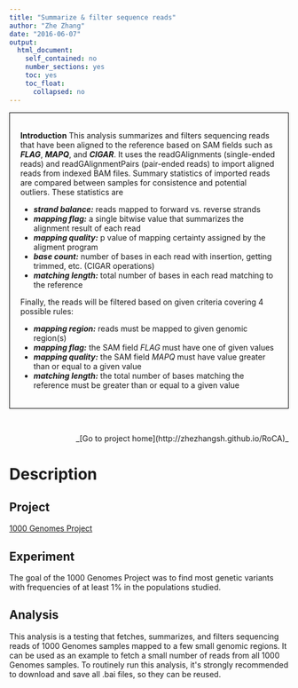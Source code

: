 ```yaml
---
title: "Summarize & filter sequence reads"
author: "Zhe Zhang"
date: "2016-06-07"
output:
  html_document:
    self_contained: no
    number_sections: yes
    toc: yes
    toc_float: 
      collapsed: no
---
```


<div style="border:black 1px solid; padding: 0.5cm 0.5cm">

**Introduction** This analysis summarizes and filters sequencing reads that have been aligned to the reference based on SAM fields such as ***FLAG***, ***MAPQ***, and ***CIGAR***. It uses the readGAlignments (single-ended reads) and readGAlignmentPairs (pair-ended reads) to import aligned reads from indexed BAM files. Summary statistics of imported reads are compared between samples for consistence and potential outliers. These statistics are

  - ***strand balance:*** reads mapped to forward vs. reverse strands
  - ***mapping flag:*** a single bitwise value that summarizes the alignment result of each read
  - ***mapping quality:*** p value of mapping certainty assigned by the aligment program
  - ***base count:*** number of bases in each read with insertion, getting trimmed, etc. (CIGAR operations)
  - ***matching length:*** total number of bases in each read matching to the reference
  
Finally, the reads will be filtered based on given criteria covering 4 possible rules:

  - ***mapping region:*** reads must be mapped to given genomic region(s)
  - ***mapping flag:*** the SAM field _FLAG_ must have one of given values
  - ***mapping quality:*** the SAM field _MAPQ_ must have value greater than or equal to a given value
  - ***matching length:*** the total number of bases matching the reference must be greater than or equal to a given value

</div>

&nbsp;





<div align='right'>_[Go to project home](http://zhezhangsh.github.io/RoCA)_</div>

# Description

## Project


[1000 Genomes Project](http://www.1000genomes.org)


## Experiment


The goal of the 1000 Genomes Project was to find most genetic variants with frequencies of at least 1% in the populations studied.


## Analysis


This analysis is a testing that fetches, summarizes, and filters sequencing reads of 1000 Genomes samples mapped to a few small genomic regions. It can be used as an example to fetch a small number of reads from all 1000 Genomes samples. To routinely run this analysis, it's strongly recommended to download and save all .bai files, so they can be reused.





































